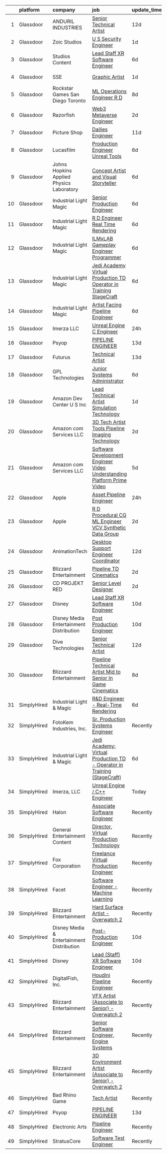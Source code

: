 

|    | platform    | company                                   | job                                                                                                                                                                                                                                                                                                                                                                                                                                                                                                                                                                                                                                                                                                                                                                                                                                                                                                                                                                                                                                                                                                                                                                                                                                                                                                                                       | update_time   | location          |
|---:|:------------|:------------------------------------------|:------------------------------------------------------------------------------------------------------------------------------------------------------------------------------------------------------------------------------------------------------------------------------------------------------------------------------------------------------------------------------------------------------------------------------------------------------------------------------------------------------------------------------------------------------------------------------------------------------------------------------------------------------------------------------------------------------------------------------------------------------------------------------------------------------------------------------------------------------------------------------------------------------------------------------------------------------------------------------------------------------------------------------------------------------------------------------------------------------------------------------------------------------------------------------------------------------------------------------------------------------------------------------------------------------------------------------------------|:--------------|:------------------|
|  1 | Glassdoor   | ANDURIL INDUSTRIES                        | [Senior Technical Artist](https://www.glassdoor.com/partner/jobListing.htm?pos=127&ao=1136043&s=58&guid=00000181fb820d4c89e94d50bdf54689&src=GD_JOB_AD&t=SR&vt=w&cs=1_ba17d801&cb=1657782013617&jobListingId=1007978277249&jrtk=3-0-1g7to43cmkltm801-1g7to43d5g4e4800-b966f7357066bb7f-)                                                                                                                                                                                                                                                                                                                                                                                                                                                                                                                                                                                                                                                                                                                                                                                                                                                                                                                                                                                                                                                  | 12d           | Seattle, WA       |
|  2 | Glassdoor   | Zoic Studios                              | [U S  Security Engineer](https://www.glassdoor.com/partner/jobListing.htm?pos=126&ao=1136043&s=58&guid=00000181fb820d4c89e94d50bdf54689&src=GD_JOB_AD&t=SR&vt=w&ea=1&cs=1_85b18cfa&cb=1657782013617&jobListingId=1008001099170&jrtk=3-0-1g7to43cmkltm801-1g7to43d5g4e4800-3fce2bb8b019d9b2-)                                                                                                                                                                                                                                                                                                                                                                                                                                                                                                                                                                                                                                                                                                                                                                                                                                                                                                                                                                                                                                              | 1d            | Remote            |
|  3 | Glassdoor   | Studios Content                           | [Lead  Staff  XR Software Engineer](https://www.glassdoor.com/partner/jobListing.htm?pos=125&ao=1136043&s=58&guid=00000181fb820d4c89e94d50bdf54689&src=GD_JOB_AD&t=SR&vt=w&cs=1_cd0b8c57&cb=1657782013616&jobListingId=1007989924534&jrtk=3-0-1g7to43cmkltm801-1g7to43d5g4e4800-bb2f81d2b8e98c7a-)                                                                                                                                                                                                                                                                                                                                                                                                                                                                                                                                                                                                                                                                                                                                                                                                                                                                                                                                                                                                                                        | 6d            | Glendale, CA      |
|  4 | Glassdoor   | SSE                                       | [Graphic Artist](https://www.glassdoor.com/partner/jobListing.htm?pos=122&ao=1136043&s=58&guid=00000181fb820d4c89e94d50bdf54689&src=GD_JOB_AD&t=SR&vt=w&ea=1&cs=1_d4df16bf&cb=1657782013616&jobListingId=1008001110074&jrtk=3-0-1g7to43cmkltm801-1g7to43d5g4e4800-50d7530ccefde205-)                                                                                                                                                                                                                                                                                                                                                                                                                                                                                                                                                                                                                                                                                                                                                                                                                                                                                                                                                                                                                                                      | 1d            | Jacksonville, FL  |
|  5 | Glassdoor   | Rockstar Games San Diego   Toronto        | [ML Operations Engineer  R D](https://www.glassdoor.com/partner/jobListing.htm?pos=110&ao=1136043&s=58&guid=00000181fb820d4c89e94d50bdf54689&src=GD_JOB_AD&t=SR&vt=w&cs=1_440cb28b&cb=1657782013613&jobListingId=1007986476109&jrtk=3-0-1g7to43cmkltm801-1g7to43d5g4e4800-fdea5748b99cccc7-)                                                                                                                                                                                                                                                                                                                                                                                                                                                                                                                                                                                                                                                                                                                                                                                                                                                                                                                                                                                                                                              | 8d            | Carlsbad, CA      |
|  6 | Glassdoor   | Razorfish                                 | [Web3 Metaverse Engineer](https://www.glassdoor.com/partner/jobListing.htm?pos=109&ao=1136043&s=58&guid=00000181fb820d4c89e94d50bdf54689&src=GD_JOB_AD&t=SR&vt=w&cs=1_31ade269&cb=1657782013613&jobListingId=1007999007023&jrtk=3-0-1g7to43cmkltm801-1g7to43d5g4e4800-37130fe9a53d6876-)                                                                                                                                                                                                                                                                                                                                                                                                                                                                                                                                                                                                                                                                                                                                                                                                                                                                                                                                                                                                                                                  | 2d            | New York, NY      |
|  7 | Glassdoor   | Picture Shop                              | [Dailies Engineer](https://www.glassdoor.com/partner/jobListing.htm?pos=115&ao=1136043&s=58&guid=00000181fb820d4c89e94d50bdf54689&src=GD_JOB_AD&t=SR&vt=w&ea=1&cs=1_2fd0eddf&cb=1657782013615&jobListingId=1007978755623&jrtk=3-0-1g7to43cmkltm801-1g7to43d5g4e4800-14185292de63b90b-)                                                                                                                                                                                                                                                                                                                                                                                                                                                                                                                                                                                                                                                                                                                                                                                                                                                                                                                                                                                                                                                    | 11d           | Burbank, CA       |
|  8 | Glassdoor   | Lucasfilm                                 | [Production Engineer  Unreal Tools ](https://www.glassdoor.com/partner/jobListing.htm?pos=116&ao=1136043&s=58&guid=00000181fb820d4c89e94d50bdf54689&src=GD_JOB_AD&t=SR&vt=w&cs=1_bc25e217&cb=1657782013615&jobListingId=1007989925214&jrtk=3-0-1g7to43cmkltm801-1g7to43d5g4e4800-0a9cd2c2e7103964-)                                                                                                                                                                                                                                                                                                                                                                                                                                                                                                                                                                                                                                                                                                                                                                                                                                                                                                                                                                                                                                       | 6d            | San Francisco, CA |
|  9 | Glassdoor   | Johns Hopkins Applied Physics Laboratory  | [Concept Artist and Visual Storyteller](https://www.glassdoor.com/partner/jobListing.htm?pos=112&ao=1136043&s=58&guid=00000181fb820d4c89e94d50bdf54689&src=GD_JOB_AD&t=SR&vt=w&cs=1_6811fa3a&cb=1657782013614&jobListingId=1007990323575&jrtk=3-0-1g7to43cmkltm801-1g7to43d5g4e4800-caf3af526954e90d-)                                                                                                                                                                                                                                                                                                                                                                                                                                                                                                                                                                                                                                                                                                                                                                                                                                                                                                                                                                                                                                    | 6d            | Laurel, MD        |
| 10 | Glassdoor   | Industrial Light   Magic                  | [Senior Production Engineer](https://www.glassdoor.com/partner/jobListing.htm?pos=114&ao=1136043&s=58&guid=00000181fb820d4c89e94d50bdf54689&src=GD_JOB_AD&t=SR&vt=w&cs=1_e271c77f&cb=1657782013614&jobListingId=1007989925075&jrtk=3-0-1g7to43cmkltm801-1g7to43d5g4e4800-8634671c7f4b4c30-)                                                                                                                                                                                                                                                                                                                                                                                                                                                                                                                                                                                                                                                                                                                                                                                                                                                                                                                                                                                                                                               | 6d            | San Francisco, CA |
| 11 | Glassdoor   | Industrial Light   Magic                  | [R D Engineer   Real Time Rendering](https://www.glassdoor.com/partner/jobListing.htm?pos=104&ao=1136043&s=58&guid=00000181fb820d4c89e94d50bdf54689&src=GD_JOB_AD&t=SR&vt=w&cs=1_90cce8bd&cb=1657782013613&jobListingId=1007989924389&jrtk=3-0-1g7to43cmkltm801-1g7to43d5g4e4800-c5bd27a92537d562-)                                                                                                                                                                                                                                                                                                                                                                                                                                                                                                                                                                                                                                                                                                                                                                                                                                                                                                                                                                                                                                       | 6d            | San Francisco, CA |
| 12 | Glassdoor   | Industrial Light   Magic                  | [ILMxLAB Gameplay Engineer   Programmer](https://www.glassdoor.com/partner/jobListing.htm?pos=105&ao=1136043&s=58&guid=00000181fb820d4c89e94d50bdf54689&src=GD_JOB_AD&t=SR&vt=w&cs=1_28389d0b&cb=1657782013613&jobListingId=1007989925269&jrtk=3-0-1g7to43cmkltm801-1g7to43d5g4e4800-82d92ba9100d486f-)                                                                                                                                                                                                                                                                                                                                                                                                                                                                                                                                                                                                                                                                                                                                                                                                                                                                                                                                                                                                                                   | 6d            | San Francisco, CA |
| 13 | Glassdoor   | Industrial Light   Magic                  | [Jedi Academy  Virtual Production TD   Operator in Training  StageCraft ](https://www.glassdoor.com/partner/jobListing.htm?pos=107&ao=1136043&s=58&guid=00000181fb820d4c89e94d50bdf54689&src=GD_JOB_AD&t=SR&vt=w&cs=1_b7e6746a&cb=1657782013613&jobListingId=1007989924127&jrtk=3-0-1g7to43cmkltm801-1g7to43d5g4e4800-c42159d594af156a-)                                                                                                                                                                                                                                                                                                                                                                                                                                                                                                                                                                                                                                                                                                                                                                                                                                                                                                                                                                                                  | 6d            | San Francisco, CA |
| 14 | Glassdoor   | Industrial Light   Magic                  | [Artist Facing Pipeline Engineer](https://www.glassdoor.com/partner/jobListing.htm?pos=118&ao=1136043&s=58&guid=00000181fb820d4c89e94d50bdf54689&src=GD_JOB_AD&t=SR&vt=w&cs=1_15e7b485&cb=1657782013615&jobListingId=1007989925036&jrtk=3-0-1g7to43cmkltm801-1g7to43d5g4e4800-542b487c01f99854-)                                                                                                                                                                                                                                                                                                                                                                                                                                                                                                                                                                                                                                                                                                                                                                                                                                                                                                                                                                                                                                          | 6d            | San Francisco, CA |
| 15 | Glassdoor   | Imerza  LLC                               | [Unreal Engine   C   Engineer](https://www.glassdoor.com/partner/jobListing.htm?pos=119&ao=1136043&s=58&guid=00000181fb820d4c89e94d50bdf54689&src=GD_JOB_AD&t=SR&vt=w&ea=1&cs=1_690e77d0&cb=1657782013616&jobListingId=1008001897361&jrtk=3-0-1g7to43cmkltm801-1g7to43d5g4e4800-8c79bb2871c86338-)                                                                                                                                                                                                                                                                                                                                                                                                                                                                                                                                                                                                                                                                                                                                                                                                                                                                                                                                                                                                                                        | 24h           | Remote            |
| 16 | Glassdoor   | Psyop                                     | [PIPELINE ENGINEER](https://www.glassdoor.com/partner/jobListing.htm?pos=117&ao=1136043&s=58&guid=00000181fb820d4c89e94d50bdf54689&src=GD_JOB_AD&t=SR&vt=w&cs=1_90b25f6f&cb=1657782013615&jobListingId=1007974492149&jrtk=3-0-1g7to43cmkltm801-1g7to43d5g4e4800-5cf1f9191f3c599b-)                                                                                                                                                                                                                                                                                                                                                                                                                                                                                                                                                                                                                                                                                                                                                                                                                                                                                                                                                                                                                                                        | 13d           | New York, NY      |
| 17 | Glassdoor   | Futurus                                   | [Technical Artist](https://www.glassdoor.com/partner/jobListing.htm?pos=130&ao=1136043&s=58&guid=00000181fb820d4c89e94d50bdf54689&src=GD_JOB_AD&t=SR&vt=w&cs=1_2025881e&cb=1657782013617&jobListingId=1007975388605&jrtk=3-0-1g7to43cmkltm801-1g7to43d5g4e4800-518fd213d530cf2c-)                                                                                                                                                                                                                                                                                                                                                                                                                                                                                                                                                                                                                                                                                                                                                                                                                                                                                                                                                                                                                                                         | 13d           | Atlanta, GA       |
| 18 | Glassdoor   | GPL Technologies                          | [Junior Systems Administrator](https://www.glassdoor.com/partner/jobListing.htm?pos=124&ao=1136043&s=58&guid=00000181fb820d4c89e94d50bdf54689&src=GD_JOB_AD&t=SR&vt=w&ea=1&cs=1_31a32263&cb=1657782013616&jobListingId=1007991103318&jrtk=3-0-1g7to43cmkltm801-1g7to43d5g4e4800-d7b2b24d642901ba-)                                                                                                                                                                                                                                                                                                                                                                                                                                                                                                                                                                                                                                                                                                                                                                                                                                                                                                                                                                                                                                        | 6d            | New York, NY      |
| 19 | Glassdoor   | Amazon Dev Center U S   Inc               | [Lead Technical Artist  Simulation Technology](https://www.glassdoor.com/partner/jobListing.htm?pos=120&ao=1136043&s=58&guid=00000181fb820d4c89e94d50bdf54689&src=GD_JOB_AD&t=SR&vt=w&cs=1_5af8d5bb&cb=1657782013616&jobListingId=1008000807502&jrtk=3-0-1g7to43cmkltm801-1g7to43d5g4e4800-2176659b6cb6fee6-)                                                                                                                                                                                                                                                                                                                                                                                                                                                                                                                                                                                                                                                                                                                                                                                                                                                                                                                                                                                                                             | 1d            | Florida           |
| 20 | Glassdoor   | Amazon com Services LLC                   | [3D Tech Artist   Tools   Pipeline  Imaging Technology](https://www.glassdoor.com/partner/jobListing.htm?pos=123&ao=1136043&s=58&guid=00000181fb820d4c89e94d50bdf54689&src=GD_JOB_AD&t=SR&vt=w&cs=1_5c20cac3&cb=1657782013616&jobListingId=1007998216393&jrtk=3-0-1g7to43cmkltm801-1g7to43d5g4e4800-f27f40d9307d398a-)                                                                                                                                                                                                                                                                                                                                                                                                                                                                                                                                                                                                                                                                                                                                                                                                                                                                                                                                                                                                                    | 2d            | New York, NY      |
| 21 | Glassdoor   | Amazon com Services LLC                   | [Software Development Engineer   Video Understanding Platform  Prime Video](https://www.glassdoor.com/partner/jobListing.htm?pos=111&ao=1136043&s=58&guid=00000181fb820d4c89e94d50bdf54689&src=GD_JOB_AD&t=SR&vt=w&cs=1_8c28010e&cb=1657782013615&jobListingId=1007992048549&jrtk=3-0-1g7to43cmkltm801-1g7to43d5g4e4800-265fb4e91b8449ef-)                                                                                                                                                                                                                                                                                                                                                                                                                                                                                                                                                                                                                                                                                                                                                                                                                                                                                                                                                                                                | 5d            | Seattle, WA       |
| 22 | Glassdoor   | Apple                                     | [Asset Pipeline Engineer](https://www.glassdoor.com/partner/jobListing.htm?pos=102&ao=1110586&s=58&guid=00000181fb820d4c89e94d50bdf54689&src=GD_JOB_AD&t=SR&vt=w&cs=1_7d523efe&cb=1657782013612&jobListingId=1008004162533&cpc=F41FEAB56D215062&jrtk=3-0-1g7to43cmkltm801-1g7to43d5g4e4800-9798daa2e282cec1--6NYlbfkN0BvKrLyj5gPmtZO9T8euul8TCxuuKNOtzRJOomxnwSEodTz2Bc-sPZlbtkML8D-m4prOH3i67mH9X5k1VXnxBL_Mt19y1o4se6iputKxUUMekntSO6k-JQT0_GFQRfeb6R7JdLahkC5efiTC97RnJt-2q91NhJcb1TH8Fu02Sj-Y9L9PXtHehs82_EKgVtOkGsTGEWHsfk8_ZZ097AdqG_SqQC3rF1J8iJlVizsJ6oZGWc0hws1P59a49in2rjBk4d63aDKN8qkQ1TM0yY42JNjpHcUdLBmHBPOyqdz08KwVTyCKK5lkAa8Nk8nNuyB3CMxNSJ63C2BB0S7vPoi1OVPaBliuWSNe4iL2aZFnlrh342wZMVVSZhf4XVzT5Gb4WN61aYA_ewG8a4KOBzdxo5r4tCwjcAXkIufOxjarrCD6PSO2DCUBo99i1i-rdMuXvVlNGvIkYF7srOxCFK2l_FKvYrH8W1S_2EIp6SlfYr2X3nQAOOo82MFy8mmcUucvqu9vI0oEvU3RwF3J0y9bgsyZ1LNkATLflVYwkPHO1YrJeUDqSMtTqjo5rPnLpGpoKVv06_QZNMEF6hmtYBBfKMDwPg4THW9uY3kSeZ1nQRFhm5LpTtvt08bJo5BUwpP3kfciXddh3twNv2vo5L-pRdi5_SbTEJNXxgtE_iQu4JXK8VefnhNtSpeUhSnNeKVpgiWzj5Qo3Io1jYMmeqeflq1-eaCm70FFV6gcvQM724iPSg2hdMDXW-fs_5wskJ05mB19nQKJTvtdomdVkCy19omKwoChxu7OKcZoLImO_jo-DH4HkdmajhyWAO8jibmTgEJqSNxtEZCueby1zjuvsg2kKXT7qJOiiCsrU40wHLR-GYjzkPO07-51fLSlEs2IC-3rgqh22yDh6H0pD8Rh9P_o6Ct2AeJMdb7pGJxFm_RK9rYF6fnV0dkk0h2poCt9OUr4HYL0Ct4ZA%3D%3D) | 24h           | Boulder, CO       |
| 23 | Glassdoor   | Apple                                     | [R D Procedural CG ML Engineer  VCV Synthetic Data Group](https://www.glassdoor.com/partner/jobListing.htm?pos=108&ao=1136043&s=58&guid=00000181fb820d4c89e94d50bdf54689&src=GD_JOB_AD&t=SR&vt=w&cs=1_3c748656&cb=1657782013613&jobListingId=1007999034571&jrtk=3-0-1g7to43cmkltm801-1g7to43d5g4e4800-60136403e1dd3c29-)                                                                                                                                                                                                                                                                                                                                                                                                                                                                                                                                                                                                                                                                                                                                                                                                                                                                                                                                                                                                                  | 2d            | San Diego, CA     |
| 24 | Glassdoor   | AnimationTech                             | [Desktop Support Engineer Coordinator](https://www.glassdoor.com/partner/jobListing.htm?pos=113&ao=1136043&s=58&guid=00000181fb820d4c89e94d50bdf54689&src=GD_JOB_AD&t=SR&vt=w&ea=1&cs=1_6aa3af03&cb=1657782013614&jobListingId=1007977660730&jrtk=3-0-1g7to43cmkltm801-1g7to43d5g4e4800-7a543a6e8bf62646-)                                                                                                                                                                                                                                                                                                                                                                                                                                                                                                                                                                                                                                                                                                                                                                                                                                                                                                                                                                                                                                | 12d           | New York, NY      |
| 25 | Glassdoor   | Blizzard Entertainment                    | [Pipeline TD  Cinematics](https://www.glassdoor.com/partner/jobListing.htm?pos=106&ao=1136043&s=58&guid=00000181fb820d4c89e94d50bdf54689&src=GD_JOB_AD&t=SR&vt=w&cs=1_53d60ffc&cb=1657782013613&jobListingId=1007998161798&jrtk=3-0-1g7to43cmkltm801-1g7to43d5g4e4800-ea65093ab2c5173b-)                                                                                                                                                                                                                                                                                                                                                                                                                                                                                                                                                                                                                                                                                                                                                                                                                                                                                                                                                                                                                                                  | 2d            | Irvine, CA        |
| 26 | Glassdoor   | CD PROJEKT RED                            | [Senior Level Designer](https://www.glassdoor.com/partner/jobListing.htm?pos=121&ao=1136043&s=58&guid=00000181fb820d4c89e94d50bdf54689&src=GD_JOB_AD&t=SR&vt=w&cs=1_498e3440&cb=1657782013616&jobListingId=1007999004645&jrtk=3-0-1g7to43cmkltm801-1g7to43d5g4e4800-c0adcc9f01b6bb9d-)                                                                                                                                                                                                                                                                                                                                                                                                                                                                                                                                                                                                                                                                                                                                                                                                                                                                                                                                                                                                                                                    | 2d            | Boston, MA        |
| 27 | Glassdoor   | Disney                                    | [Lead  Staff  XR Software Engineer](https://www.glassdoor.com/partner/jobListing.htm?pos=103&ao=1110586&s=58&guid=00000181fb820d4c89e94d50bdf54689&src=GD_JOB_AD&t=SR&vt=w&cs=1_70487096&cb=1657782013612&jobListingId=1007980706709&cpc=654405A9B1E0A9F5&jrtk=3-0-1g7to43cmkltm801-1g7to43d5g4e4800-dd59f8b1be04d4aa--6NYlbfkN0DAFTyt7pbDCC2JPO79CSdi1dIb81yjczP5qsKcZIxgiYm3-7g-689UM0rgypL64co7_evamKqphO2Y8XIcGY0u4vMoxKTiYvgxZsHX1kS_2uQ3l7EQ9l8HmhPfzIO20ItA6awf6oBWmExyIDwvHf_nHTgLxZsGCnvSORjHelSggq3ydktMTJMe2L_gbxMdXx6Dz6g87fvYtyjw4AcIyC9IZLkyRdAM1O2TJ6tB5YoGZ2Aq4qcGPZTKbcuF0mu5d3Q_UstzB9-8LN7Jw4nQJJw1_Z-z_6G6WkklYLUc0PB4n7IrxYFsKgrL23lu2bv4TBpOKe2VT22pfMgJpqD60TLL4jp-7cuhOhYxuPb9h7zZNDdttsgO67lFNOyGokLEjHdTZgTmjRTbQBDMUJ90mzFlqpdqV_s3IGxDNnywSbwxwUJWu6mUWaJX)                                                                                                                                                                                                                                                                                                                                                                                                                                                                                                                                                   | 10d           | Glendale, CA      |
| 28 | Glassdoor   | Disney Media   Entertainment Distribution | [Post Production Engineer](https://www.glassdoor.com/partner/jobListing.htm?pos=101&ao=1110586&s=58&guid=00000181fb820d4c89e94d50bdf54689&src=GD_JOB_AD&t=SR&vt=w&cs=1_f725a5d4&cb=1657782013612&jobListingId=1007980706762&cpc=F45C15D234B746DE&jrtk=3-0-1g7to43cmkltm801-1g7to43d5g4e4800-f3bd7071fdfb28a8--6NYlbfkN0DAFTyt7pbDCC2JPO79CSdi1dIb81yjczP5qsKcZIxgiYm3-7g-689UM0rgypL64co7_evamKqphAlmBDf9ggcpli_L8x1-yM4x65k89eMzdbhEr4IV_7RXHbQUqDMr3UCCWiJxt3e2PQWLFLJ7VJWOVg9Tdl_n92BlevTaiCao80kSCWZseiJiJ9_jj3LY_n-hy4LjyNsISnYg-EzbTLxDfEYSZvHHPTpeQCmsM-EwXBU_XKv3TtC3yFYmckFk_gI78rp9871jktefKv4CLYpzvm_supGSbMHnGkKNsQea64I1ob_ptnHaOP7g9QOz1iWgOJOV-ALex7NR4Y6ZfO_wjMy6BluYsTJIm9tZlanyCr-0guv7PRBZCkY4N_CgVVRk_U_-WIiFTbE-rOcKd2vQzqP8zdgPmxdl9brgxYsAtIhogOFtbe8givXn8f1HXdo%3D)                                                                                                                                                                                                                                                                                                                                                                                                                                                                                                                                              | 10d           | Los Angeles, CA   |
| 29 | Glassdoor   | Dive Technologies                         | [Senior Technical Artist](https://www.glassdoor.com/partner/jobListing.htm?pos=129&ao=1136043&s=58&guid=00000181fb820d4c89e94d50bdf54689&src=GD_JOB_AD&t=SR&vt=w&cs=1_76fbd005&cb=1657782013617&jobListingId=1007978210470&jrtk=3-0-1g7to43cmkltm801-1g7to43d5g4e4800-eddba5ac8fb83806-)                                                                                                                                                                                                                                                                                                                                                                                                                                                                                                                                                                                                                                                                                                                                                                                                                                                                                                                                                                                                                                                  | 12d           | Seattle, WA       |
| 30 | Glassdoor   | Blizzard Entertainment                    | [Pipeline Technical Artist  Mid to Senior   In Game Cinematics](https://www.glassdoor.com/partner/jobListing.htm?pos=128&ao=1136043&s=58&guid=00000181fb820d4c89e94d50bdf54689&src=GD_JOB_AD&t=SR&vt=w&cs=1_1ab35be9&cb=1657782013617&jobListingId=1007986128885&jrtk=3-0-1g7to43cmkltm801-1g7to43d5g4e4800-0b99936f74099484-)                                                                                                                                                                                                                                                                                                                                                                                                                                                                                                                                                                                                                                                                                                                                                                                                                                                                                                                                                                                                            | 8d            | Irvine, CA        |
| 31 | SimplyHired | Industrial Light & Magic                  | [R&D Engineer - Real-Time Rendering](https://www.simplyhired.com/job/AUITEjAo6GA1YiQNl7IbJ9r4lmSeg94_QQ9c-H8P9DfV7-fi2Fkmfg?q=vfx+engineer)                                                                                                                                                                                                                                                                                                                                                                                                                                                                                                                                                                                                                                                                                                                                                                                                                                                                                                                                                                                                                                                                                                                                                                                               | 6d            | San Francisco, CA |
| 32 | SimplyHired | FotoKem Industries, Inc.                  | [Sr. Production Systems Engineer](https://www.simplyhired.com/job/Z3715DiYH3GbQ2ZdJSTcQowrjLKhvjK5kBANivRyfM6-yLLwht1aqg?q=vfx+engineer)                                                                                                                                                                                                                                                                                                                                                                                                                                                                                                                                                                                                                                                                                                                                                                                                                                                                                                                                                                                                                                                                                                                                                                                                  | Recently      | Burbank, CA       |
| 33 | SimplyHired | Industrial Light & Magic                  | [Jedi Academy: Virtual Production TD - Operator in Training (StageCraft)](https://www.simplyhired.com/job/gZV-jaTXxPtjQSZ63S-xKJ5_BtDUpD3gf-1Z9y3jEl6TUZ13C7BJSA?q=vfx+engineer)                                                                                                                                                                                                                                                                                                                                                                                                                                                                                                                                                                                                                                                                                                                                                                                                                                                                                                                                                                                                                                                                                                                                                          | 6d            | San Francisco, CA |
| 34 | SimplyHired | Imerza, LLC                               | [Unreal Engine / C++ Engineer](https://www.simplyhired.com/job/jZebqc1BQLxQ3Kfv0ICs_AR1igjQvatQA63g7osvmy_Xm6Zc40m5Hg?q=vfx+engineer)                                                                                                                                                                                                                                                                                                                                                                                                                                                                                                                                                                                                                                                                                                                                                                                                                                                                                                                                                                                                                                                                                                                                                                                                     | Today         | Remote            |
| 35 | SimplyHired | Halon                                     | [Associate Software Engineer](https://www.simplyhired.com/job/QfpjhUfc7pCHcnCmJZn0TwL70V58y1gN-eYqy0-U7ieXnfp22xX3hw?q=vfx+engineer)                                                                                                                                                                                                                                                                                                                                                                                                                                                                                                                                                                                                                                                                                                                                                                                                                                                                                                                                                                                                                                                                                                                                                                                                      | Recently      | Santa Monica, CA  |
| 36 | SimplyHired | General Entertainment Content             | [Director, Virtual Production Technology](https://www.simplyhired.com/job/b8wEg1PJn8PTQD_Id6f6YAr9GZE4TzcLJRCt-G_fG8k5Hdv0TgYOOg?q=vfx+engineer)                                                                                                                                                                                                                                                                                                                                                                                                                                                                                                                                                                                                                                                                                                                                                                                                                                                                                                                                                                                                                                                                                                                                                                                          | Recently      | Burbank, CA       |
| 37 | SimplyHired | Fox Corporation                           | [Freelance Virtual Production Engineer](https://www.simplyhired.com/job/cJiL8qBWI8dZ7ejq33q6ZA-BYlsX9Zw9xB9YGHs2bR67CVCNiNDHig?q=vfx+engineer)                                                                                                                                                                                                                                                                                                                                                                                                                                                                                                                                                                                                                                                                                                                                                                                                                                                                                                                                                                                                                                                                                                                                                                                            | Recently      | Los Angeles, CA   |
| 38 | SimplyHired | Facet                                     | [Software Engineer - Machine Learning](https://www.simplyhired.com/job/rRl7LpYqGiIowLAwzbrNzMgXtXTFbKgtp-z9fo66PKEqX4Q6nYlO_w?q=vfx+engineer)                                                                                                                                                                                                                                                                                                                                                                                                                                                                                                                                                                                                                                                                                                                                                                                                                                                                                                                                                                                                                                                                                                                                                                                             | Recently      | San Francisco, CA |
| 39 | SimplyHired | Blizzard Entertainment                    | [Hard Surface Artist - Overwatch 2](https://www.simplyhired.com/job/6UbuxcizWm0FGl0VWvCtYyHq-2-jjcWZ_YsxRvD4XaS9M8_zOx_FMA?q=vfx+engineer)                                                                                                                                                                                                                                                                                                                                                                                                                                                                                                                                                                                                                                                                                                                                                                                                                                                                                                                                                                                                                                                                                                                                                                                                | Recently      | Irvine, CA        |
| 40 | SimplyHired | Disney Media & Entertainment Distribution | [Post-Production Engineer](https://www.simplyhired.com/job/6w9Q9g0imu4cAnkBsKzdZLF97JPhQUyxNF6VU8vyaJvAOku5hVnR4A?q=vfx+engineer)                                                                                                                                                                                                                                                                                                                                                                                                                                                                                                                                                                                                                                                                                                                                                                                                                                                                                                                                                                                                                                                                                                                                                                                                         | 10d           | Los Angeles, CA   |
| 41 | SimplyHired | Disney                                    | [Lead (Staff) XR Software Engineer](https://www.simplyhired.com/job/5gamf-zvgEIRK7wA7JCrkQvTNNvGCRXdcY5GIH6nWG0tPAlqtUeZ9g?q=vfx+engineer)                                                                                                                                                                                                                                                                                                                                                                                                                                                                                                                                                                                                                                                                                                                                                                                                                                                                                                                                                                                                                                                                                                                                                                                                | 10d           | Glendale, CA      |
| 42 | SimplyHired | DigitalFish, Inc.                         | [Houdini Pipeline Engineer](https://www.simplyhired.com/job/OXJ8CgFRLaRYJf3fg3fwt2TSgfZcUsBX1X8B0eoRtaOUx5tNd2D2wQ?q=vfx+engineer)                                                                                                                                                                                                                                                                                                                                                                                                                                                                                                                                                                                                                                                                                                                                                                                                                                                                                                                                                                                                                                                                                                                                                                                                        | Recently      | Remote            |
| 43 | SimplyHired | Blizzard Entertainment                    | [VFX Artist (Associate to Senior) - Overwatch 2](https://www.simplyhired.com/job/2d70J5UkkZ2YmvlvJfcaEqf0vVFEZwLt57euRMmQlk3Afx_2Q_gYzw?q=vfx+engineer)                                                                                                                                                                                                                                                                                                                                                                                                                                                                                                                                                                                                                                                                                                                                                                                                                                                                                                                                                                                                                                                                                                                                                                                   | Recently      | Irvine, CA        |
| 44 | SimplyHired | Blizzard Entertainment                    | [Senior Software Engineer, Engine Systems](https://www.simplyhired.com/job/tMmtCyDUxHf8JJJ5bCNONOHibfhTpYdY-nwQ76oeAkm7OrfyZhRqFg?q=vfx+engineer)                                                                                                                                                                                                                                                                                                                                                                                                                                                                                                                                                                                                                                                                                                                                                                                                                                                                                                                                                                                                                                                                                                                                                                                         | Recently      | Irvine, CA        |
| 45 | SimplyHired | Blizzard Entertainment                    | [3D Environment Artist (Associate to Senior) - Overwatch 2](https://www.simplyhired.com/job/pw88DtF0EULjjFMy83MMr_Hg0HBZII6DCgYGL9C12joglMD-Z-Xwnw?q=vfx+engineer)                                                                                                                                                                                                                                                                                                                                                                                                                                                                                                                                                                                                                                                                                                                                                                                                                                                                                                                                                                                                                                                                                                                                                                        | Recently      | Irvine, CA        |
| 46 | SimplyHired | Bad Rhino Game                            | [Tech Artist](https://www.simplyhired.com/job/0C3TH94cACCAw7k2kAqZhziKups_B_7dNO5KDpw05p6ni5ZI5LFMdg?q=vfx+engineer)                                                                                                                                                                                                                                                                                                                                                                                                                                                                                                                                                                                                                                                                                                                                                                                                                                                                                                                                                                                                                                                                                                                                                                                                                      | Recently      | Remote            |
| 47 | SimplyHired | Psyop                                     | [PIPELINE ENGINEER](https://www.simplyhired.com/job/sUnoaD_wdg5Rv2t3SMQmJWJQjttmY6WfNyu1mGbmQW0VfP7_5WfBzQ?q=vfx+engineer)                                                                                                                                                                                                                                                                                                                                                                                                                                                                                                                                                                                                                                                                                                                                                                                                                                                                                                                                                                                                                                                                                                                                                                                                                | 13d           | New York, NY      |
| 48 | SimplyHired | Electronic Arts                           | [Pipeline Engineer](https://www.simplyhired.com/job/teZ_mD8NB_xqltO1oac0Z5JhcsH8PxYpZdYYtlUxHCNfaWy3IPkgCQ?q=vfx+engineer)                                                                                                                                                                                                                                                                                                                                                                                                                                                                                                                                                                                                                                                                                                                                                                                                                                                                                                                                                                                                                                                                                                                                                                                                                | Recently      | Orlando, FL       |
| 49 | SimplyHired | StratusCore                               | [Software Test Engineer](https://www.simplyhired.com/job/aOGYDGVDK83Hz36mzFZncYUNgGThbRe4d03IXfkihr8svAuEQu1e3g?q=vfx+engineer)                                                                                                                                                                                                                                                                                                                                                                                                                                                                                                                                                                                                                                                                                                                                                                                                                                                                                                                                                                                                                                                                                                                                                                                                           | Recently      | Seattle, WA       |